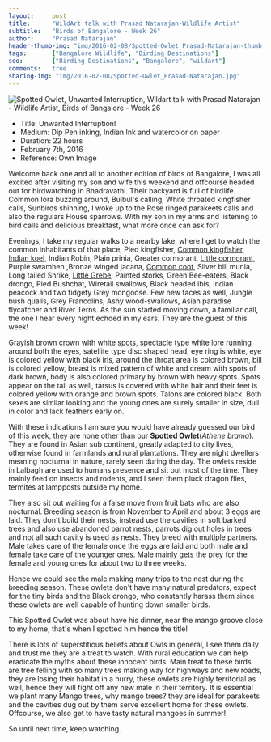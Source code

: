 ```yaml
---
layout:     post
title:      "WildArt talk with Prasad Natarajan-Wildlife Artist"
subtitle:   "Birds of Bangalore - Week 26"
author:     "Prasad Natarajan"
header-thumb-img: "img/2016-02-08/Spotted-Owlet_Prasad-Natarajan-thumb.jpg"
tags:       ["Bangalore Wildlife", "Birding Destinations"]
seo: 		["Birding Destinations", "Bangalore", "wildart"]
comments:   true
sharing-img: "img/2016-02-08/Spotted-Owlet_Prasad-Natarajan.jpg"
---
```



<img src="{{ site.baseurl }}/img/2016-02-08/Spotted-Owlet_Prasad-Natarajan.jpg" alt="Spotted Owlet, Unwanted Interruption, Wildart talk with Prasad Natarajan - Wildlife Artist, Birds of Bangalore - Week 26">

<p>
	<ul>
		 <li>Title: Unwanted Interruption!</li>
		 <li>Medium: Dip Pen inking, Indian Ink and watercolor on paper</li>
		 <li>Duration: 22 hours</li>
		 <li>February 7th, 2016</li>
		 <li>Reference: Own Image</li>
 	</ul>
</p>

<p>
Welcome back one and all to another edition of birds of Bangalore, I was all excited after visiting my son and wife this weekend and offcourse headed out for birdwatching in Bhadravathi. Their backyard is full of birdlife. Common Iora buzzing around, Bulbul's calling, White throated kingfisher calls, Sunbirds shinning, I woke up to the Rose ringed parakeets calls and also the regulars House sparrows. With my son in my arms and listening to bird calls and delicious breakfast, what more once can ask for? 
</p>

<p>
Evenings, I take my regular walks to a nearby lake, where I get to watch the common inhabitants of that place, Pied kingfisher, <a href="{{ site.baseurl }}/wildart/2016-01-11-KingFisher.html" target="_blank">Common kingfisher</a>, <a href="{{ site.baseurl }}/wildart/2015-11-23-Asian-Koel-Male.html" target="_blank">Indian koel</a>, Indian Robin, Plain prinia, Greater cormorant, <a href="{{ site.baseurl }}/wildart/2015-09-07-LittleCormorant.html" target="_blank">Little cormorant</a>, Purple swamhen ,Bronze winged jacana, <a href="{{ site.baseurl }}/wildart/2015-08-10-CommonCoot.html" target="_blank">Common coot</a>, Silver bill munia, Long tailed Shrike, <a href="{{ site.baseurl }}/wildart/2015-12-14-Dabchick.html" target="_blank">Little Grebe</a>, Painted storks, Green Bee-eaters, Black drongo, Pied Bushchat, Wiretail swallows, Black headed ibis, Indian peacock and two fidgety Grey mongoose. Few new faces as well, Jungle bush quails, Grey Francolins, Ashy wood-swallows, Asian paradise flycatcher and River Terns. As the sun started moving down, a familiar call, the one I hear every night echoed in my ears. They are the guest of this week!
</p>

<p>
Grayish brown crown with white spots, spectacle type white lore running around both the eyes, satellite type disc shaped head, eye ring is white, eye is colored yellow with black iris, around the throat area is colored brown, bill is colored yellow, breast is mixed pattern of white and cream with spots of dark brown, body is also colored primary by brown with heavy spots. Spots appear on the tail as well, tarsus is covered with white hair and their feet is colored yellow with orange and brown spots. Talons are colored black. Both sexes are similar looking and the young ones are surely smaller in size, dull in color and lack feathers early on.
</p>

<p>
With these indications I am sure you would have already guessed our bird of this week, they are none other than our <strong>Spotted Owlet</strong>(<em>Athene brama</em>). They are found in Asian sub continent, greatly adapted to city lives, otherwise found in farmlands and rural plantations. They are night dwellers meaning nocturnal in nature, rarely seen during the day. The owlets reside in Lalbagh are used to humans presence and sit out most of the time. They mainly feed on insects and rodents, and I seen them pluck dragon flies, termites at lampposts outside my home. 
</p>

<p>
They also sit out waiting for a false move from fruit bats who are also nocturnal. Breeding season is from November to April and about 3 eggs are laid. They don't build their nests, instead use the cavities in soft barked trees and also use abandoned parrot nests, parrots dig out holes in trees and not all such cavity is used as nests. They breed with multiple partners. Male takes care of the female once the eggs are laid and both male and female take care of the younger ones. Male mainly gets the prey for the female and young ones for about two to three weeks. 
</p>

<p>
Hence we could see the male making many trips to the nest during the breeding season. These owlets don't have many natural predators, expect for the tiny birds and the Black drongo, who constantly harass them since these owlets are well capable of hunting down smaller birds.  
</p>

<p>
This Spotted Owlet was about have his dinner, near the mango groove close to my home, that's  when I spotted him hence the title!
</p>

<p>
There is lots of superstitious beliefs about Owls in general, I see them daily and trust me they are a treat to watch. With rural education we can help eradicate the myths about these innocent birds. Main treat to these birds are tree felling with so many trees making way for highways and new roads, they are losing their habitat in a hurry, these owlets are highly territorial as well, hence they will fight off any new male in their territory. It is essential we plant many Mango trees, why mango trees? they are ideal for parakeets and the cavities dug out by them serve excellent home for these owlets. Offcourse, we also get to have tasty natural mangoes in summer!
</p>

<p>
So until next time, keep watching.
</p>